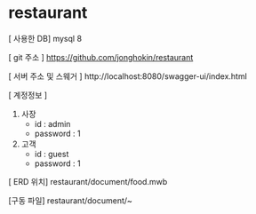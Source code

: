 # restaurant

[ 사용한 DB]
mysql 8

[ git 주소 ]
https://github.com/jonghokin/restaurant

[ 서버 주소 및 스웨거 ]
http://localhost:8080/swagger-ui/index.html

[ 계정정보 ]
 1. 사장 
    - id : admin
    - password : 1
 2. 고객
    - id : guest
    - password : 1

[ ERD 위치]
restaurant/document/food.mwb

[구동 파일]
restaurant/document/~

